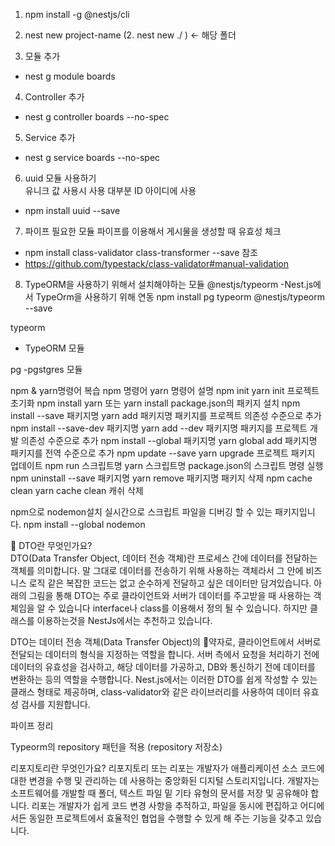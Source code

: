 1. npm install -g @nestjs/cli

2. nest new project-name (2. nest new ./ ) <- 해당 폴더

3. 모듈 추가 
 - nest g module boards

4. Controller 추가
 - nest g controller boards --no-spec

5. Service 추가
 - nest g service boards --no-spec

6. uuid 모듈 사용하기  
   유니크 값 사용시 사용 대부분 ID 아이디에 사용
 - npm install uuid --save

7. 파이프 필요한 모듈
   파이프를 이용해서 게시물을 생성할 때 유효성 체크
- npm install class-validator class-transformer --save
참조
- https://github.com/typestack/class-validator#manual-validation

8. TypeORM을 사용하기 위해서 설치해야하는 모듈
@nestjs/typeorm
 -Nest.js에서 TypeOrm을 사용하기 위해 연동
npm install pg typeorm @nestjs/typeorm --save

typeorm
 - TypeORM 모듈

 pg
  -pgstgres 모듈


npm & yarn명령어 복습
npm 명령어	                     yarn 명령어	                       설명
npm init	                       yarn init	                프로젝트 초기화
npm install 	                   yarn 또는 yarn install	    package.json의 패키지 설치
npm install --save 패키지명	     yarn add                   패키지명	패키지를 프로젝트 의존성 수준으로 추가
npm install --save-dev 패키지명	 yarn add --dev 패키지명	  패키지를 프로젝트 개발 의존성 수준으로 추가
npm install --global 패키지명	   yarn global add 패키지명	  패키지를 전역 수준으로 추가
npm update --save	               yarn upgrade	              프로젝트 패키지 업데이트
npm run 스크립트명	             yarn 스크립트명	          package.json의 스크립트 명령 실행
npm uninstall --save 패키지명	  yarn remove 패키지명	      패키지 삭제
npm cache clean	                yarn cache clean	          캐쉬 삭제

npm으로 nodemon설치
실시간으로 스크립트 파일을 디버깅 할 수 있는 패키지입니다.
npm install --global nodemon


📢 DTO란 무엇인가요?  
DTO(Data Transfer Object, 데이터 전송 객체)란 프로세스 간에 데이터를 전달하는 객체를 의미합니다. 말 그대로 데이터를 전송하기 위해 사용하는 객체라서 그 안에 비즈니스 로직 같은 복잡한 코드는 없고 순수하게 전달하고 싶은 데이터만 담겨있습니다.  아래의 그림을 통해 DTO는 주로 클라이언트와 서버가 데이터를 주고받을 때 사용하는 객체임을 알 수 있습니다
interface나 class를 이용해서 정의 될 수 있습니다.
하지만 클래스를 이용하는것을 NestJs에서는 추천하고 있습니다.


DTO는 데이터 전송 객체(Data Transfer Object)의 약자로,
클라이언트에서 서버로 전달되는 데이터의 형식을 지정하는 역할을 합니다.
서버 측에서 요청을 처리하기 전에 데이터의 유효성을 검사하고, 해당 데이터를 가공하고,
DB와 통신하기 전에 데이터를 변환하는 등의 역할을 수행합니다.
Nest.js에서는 이러한 DTO를 쉽게 작성할 수 있는 클래스 형태로 제공하며,
class-validator와 같은 라이브러리를 사용하여 데이터 유효성 검사를 지원합니다.


파이프 정리


Typeorm의 repository 패턴을 적용 (repository 저장소)
 
 리포지토리란 무엇인가요?
리포지토리 또는 리포는 개발자가 애플리케이션 소스 코드에 대한 변경을 수행 및 관리하는 데 사용하는 중앙화된 디지털 스토리지입니다. 개발자는 소프트웨어를 개발할 때 폴더, 텍스트 파일 밑 기타 유형의 문서를 저장 및 공유해야 합니다. 리포는 개발자가 쉽게 코드 변경 사항을 추적하고, 파일을 동시에 편집하고 어디에서든 동일한 프로젝트에서 효율적인 협업을 수행할 수 있게 해 주는 기능을 갖추고 있습니다. 